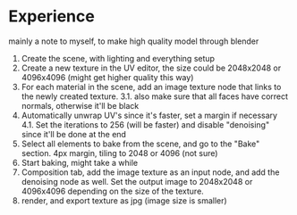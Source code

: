 # Experience

mainly a note to myself, to make high quality model through blender

1. Create the scene, with lighting and everything setup
2. Create a new texture in the UV editor, the size could be 2048x2048 or 4096x4096 (might get higher quality this way)
3. For each material in the scene, add an image texture node that links to the newly created texture.
3.1. also make sure that all faces have correct normals, otherwise it'll be black
4. Automatically unwrap UV's since it's faster, set a margin if necessary
4.1. Set the iterations to 256 (will be faster) and disable "denoising" since it'll be done at the end
5. Select all elements to bake from the scene, and go to the "Bake" section. 4px margin, tiling to 2048 or 4096 (not sure)
6. Start baking, might take a while
7. Composition tab, add the image texture as an input node, and add the denoising node as well. Set the output image to 2048x2048 or 4096x4096 depending on the size of the texture.
8. render, and export texture as jpg (image size is smaller)
